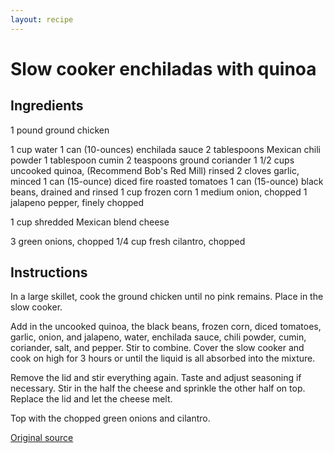 ```yaml
---
layout: recipe
---
```

# Slow cooker enchiladas with quinoa

## Ingredients

1 pound ground chicken

1 cup water
1 can (10-ounces) enchilada sauce
2 tablespoons Mexican chili powder
1 tablespoon cumin
2 teaspoons ground coriander
1 1/2 cups uncooked quinoa, (Recommend Bob's Red Mill) rinsed
2 cloves garlic, minced
1 can (15-ounce) diced fire roasted tomatoes
1 can (15-ounce) black beans, drained and rinsed
1 cup frozen corn
1 medium onion, chopped
1 jalapeno pepper, finely chopped

1 cup shredded Mexican blend cheese

3 green onions, chopped
1/4 cup fresh cilantro, chopped


## Instructions

In a large skillet, cook the ground chicken until no pink remains. Place in the
slow cooker.

Add in the uncooked quinoa, the black beans, frozen corn, diced tomatoes,
garlic, onion, and jalapeno, water, enchilada sauce, chili powder, cumin,
coriander, salt, and pepper. Stir to combine. Cover the slow cooker and cook on
high for 3 hours or until the liquid is all absorbed into the mixture.

Remove the lid and stir everything again. Taste and adjust seasoning if
necessary. Stir in the half the cheese and sprinkle the other half on top.
Replace the lid and let the cheese melt.

Top with the chopped green onions and cilantro.

[Original source](http://www.bobbiskozykitchen.com/2015/01/slow-cooker-chicken-enchilada-quinoa.html?m=1)
